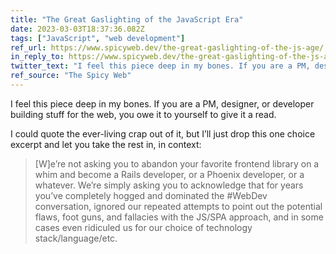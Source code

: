 ```yaml
---
title: "The Great Gaslighting of the JavaScript Era"
date: 2023-03-03T18:37:36.082Z
tags: ["JavaScript", "web development"]
ref_url: https://www.spicyweb.dev/the-great-gaslighting-of-the-js-age/
in_reply_to: https://www.spicyweb.dev/the-great-gaslighting-of-the-js-age/
twitter_text: "I feel this piece deep in my bones. If you are a PM, designer, or developer building stuff for the web, you owe it to yourself to give it a read."
ref_source: "The Spicy Web"
---
```


I feel this piece deep in my bones. If you are a PM, designer, or developer building stuff for the web, you owe it to yourself to give it a read.

I could quote the ever-living crap out of it, but I’ll just drop this one choice excerpt and let you take the rest in, in context:


> [W]e’re not asking you to abandon your favorite frontend library on a whim and become a Rails developer, or a Phoenix developer, or a whatever. We’re simply asking you to acknowledge that for years you’ve completely hogged and dominated the #WebDev conversation, ignored our repeated attempts to point out the potential flaws, foot guns, and fallacies with the JS/SPA approach, and in some cases even ridiculed us for our choice of technology stack/language/etc.
